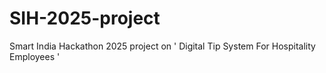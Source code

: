 # SIH-2025-project
Smart India Hackathon 2025 project on ' Digital Tip System For Hospitality Employees ' 
